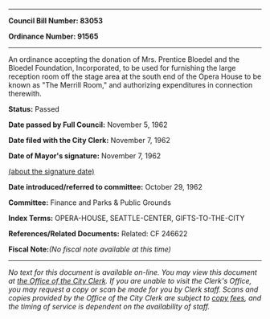 

********

**Council Bill Number: 83053**
   
**Ordinance Number: 91565**
********

 An ordinance accepting the donation of Mrs. Prentice Bloedel and the Bloedel Foundation, Incorporated, to be used for furnishing the large reception room off the stage area at the south end of the Opera House to be known as "The Merrill Room," and authorizing expenditures in connection therewith.

**Status:** Passed
   
**Date passed by Full Council:** November 5, 1962
   
**Date filed with the City Clerk:** November 7, 1962
   
**Date of Mayor's signature:** November 7, 1962
   
[(about the signature date)](/~public/approvaldate.htm)
   
   
   
**Date introduced/referred to committee:** October 29, 1962
   
**Committee:** Finance and Parks & Public Grounds
   
   
**Index Terms:** OPERA-HOUSE, SEATTLE-CENTER, GIFTS-TO-THE-CITY

**References/Related Documents:** Related: CF 246622

**Fiscal Note:**_(No fiscal note available at this time)_
********

_No text for this document is available on-line. You may view this document at [the Office of the City Clerk](http://www.seattle.gov/leg/clerk/contactUs.htm). If you are unable to visit the Clerk's Office, you may request a copy or scan be made for you by Clerk staff. Scans and copies provided by the Office of the City Clerk are subject to [copy fees](http://clerk.seattle.gov/~public/clerkfees.htm), and the timing of service is dependent on the availability of staff._

